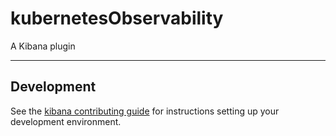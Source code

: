 # kubernetesObservability

A Kibana plugin

---

## Development

See the [kibana contributing guide](https://github.com/elastic/kibana/blob/main/CONTRIBUTING.md) for instructions setting up your development environment.
